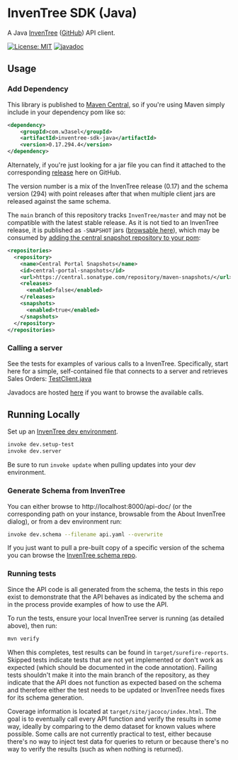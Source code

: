 # InvenTree SDK (Java)

A Java [InvenTree](https://inventree.org/) ([GitHub](https://github.com/inventree/InvenTree)) API client.

[![License: MIT](https://img.shields.io/badge/License-MIT-yellow.svg)](https://opensource.org/licenses/MIT)
[![javadoc](https://javadoc.io/badge2/com.w3asel/inventree-sdk-java/javadoc.svg)](https://javadoc.io/doc/com.w3asel/inventree-sdk-java)

## Usage

### Add Dependency

This library is published to [Maven Central](https://central.sonatype.com/artifact/com.w3asel/inventree-sdk-java), so if you're using Maven simply include in your dependency pom like so:

```xml
<dependency>
    <groupId>com.w3asel</groupId>
    <artifactId>inventree-sdk-java</artifactId>
    <version>0.17.294.4</version>
</dependency>
```

Alternately, if you're just looking for a jar file you can find it attached to the corresponding [release](https://github.com/1337joe/inventree-sdk-java/releases) here on GitHub.

The version number is a mix of the InvenTree release (0.17) and the schema version (294) with point releases after that when multiple client jars are released against the same schema.

The `main` branch of this repository tracks `InvenTree/master` and may not be compatible with the latest stable release. As it is not tied to an InvenTree release, it is published as `-SNAPSHOT` jars ([browsable here](https://central.sonatype.com/service/rest/repository/browse/maven-snapshots/com/w3asel/inventree-sdk-java/)), which may be consumed by [adding the central snapshot repository to your pom](https://central.sonatype.org/publish/publish-portal-snapshots/#consuming-snapshot-releases-for-your-project):

```xml
<repositories>
  <repository>
    <name>Central Portal Snapshots</name>
    <id>central-portal-snapshots</id>
    <url>https://central.sonatype.com/repository/maven-snapshots/</url>
    <releases>
      <enabled>false</enabled>
    </releases>
    <snapshots>
      <enabled>true</enabled>
    </snapshots>
  </repository>
</repositories>
```

### Calling a server

See the tests for examples of various calls to a InvenTree. Specifically, start here for a simple, self-contained file that connects to a server and retrieves Sales Orders: [TestClient.java](src/test/java/com/w3asel/inventree/TestClient.java)

Javadocs are hosted [here](https://javadoc.io/doc/com.w3asel/inventree-sdk-java) if you want to browse the available calls.

## Running Locally

Set up an [InvenTree dev environment](https://docs.inventree.org/en/stable/develop/devcontainer/).

```sh
invoke dev.setup-test
invoke dev.server
```

Be sure to run `invoke update` when pulling updates into your dev environment.

### Generate Schema from InvenTree

You can either browse to http://localhost:8000/api-doc/ (or the corresponding path on your instance, browsable from the About InvenTree dialog), or from a dev environment run:

```sh
invoke dev.schema --filename api.yaml --overwrite
```

If you just want to pull a pre-built copy of a specific version of the schema you can browse the [InvenTree schema repo](https://github.com/inventree/schema).

### Running tests

Since the API code is all generated from the schema, the tests in this repo exist to demonstrate that the API behaves as indicated by the schema and in the process provide examples of how to use the API.

To run the tests, ensure your local InvenTree server is running (as detailed above), then run:

```sh
mvn verify
```

When this completes, test results can be found in `target/surefire-reports`. Skipped tests indicate tests that are not yet implemented or don't work as expected (which should be documented in the code annotation). Failing tests shouldn't make it into the main branch of the repository, as they indicate that the API does not function as expected based on the schema and therefore either the test needs to be updated or InvenTree needs fixes for its schema generation.

Coverage information is located at `target/site/jacoco/index.html`. The goal is to eventually call every API function and verify the results in some way, ideally by comparing to the demo dataset for known values where possible. Some calls are not currently practical to test, either because there's no way to inject test data for queries to return or because there's no way to verify the results (such as when nothing is returned).
